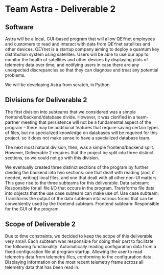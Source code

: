 # Team Astra - Deliverable 2

## Software

Astra will be a local, GUI-based program that will allow QEYnet employees and customers to read and interact with data from QEYnet satellites and other devices. QEYnet is a startup company aiming to deploy a quantum key distribution system using satellites. Users will be able to use our app to monitor the health of satellites and other devices by displaying plots of telemetry data over time, and notifying users in case there are any unexpected discrepancies so that they can diagnose and treat any potential problems.

We will be developing Astra from scratch, in Python.

## Divisions for Deliverable 2

The first division into subteams that we considered was a simple frontend/backend/database divide. However, it was clarified in a team-partner meeting that persistence will not be a fundamental aspect of the program – there may be additional features that require saving certain types of files, but no specialized knowledge on databases will be required for this project, so it does not make sense to have a specialized database team.

The next most natural division, then, was a simple frontend/backend split. However, Deliverable 2 requires that the project be split into three distinct sections, so we could not go with this division.

We eventually created three distinct sections of the program by further dividing the backend into two sections: one that dealt with reading (and, if needed, writing) local files, and one that dealt with all other non-UI matters. This gave rise to the three subteams for this deliverable:
Data subteam: Responsible for all file I/O that occurs in the program. Transforms file data into objects that the use case subteam can make use of.
Use case subteam: Transforms the output of the data subteam into various forms that can be conveniently used by the frontend subteam.
Frontend subteam: Responsible for the GUI of the program.

## Scope of Deliverable 2

Due to time constraints, we decided to keep the scope of this deliverable very small. Each subteam was responsible for doing their part to facilitate the following functionality:
Automatically reading configuration data from a fixed configuration file at program startup.
Allowing the user to read telemetry data from telemetry files, conforming to the configuration data.
Displaying information on the most recent telemetry frame across all telemetry data that has been read in.
